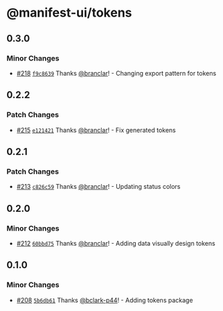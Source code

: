 # @manifest-ui/tokens

## 0.3.0

### Minor Changes

- [#218](https://github.com/project44/manifest-ui/pull/218)
  [`f9c8639`](https://github.com/project44/manifest-ui/commit/f9c8639fe3cc2f7d1d8ca505ad0903e8bc056085)
  Thanks [@branclar](https://github.com/branclar)! - Changing export pattern for tokens

## 0.2.2

### Patch Changes

- [#215](https://github.com/project44/manifest-ui/pull/215)
  [`e121421`](https://github.com/project44/manifest-ui/commit/e1214219c61095b3ab17a76c848b0fa2f7b3e813)
  Thanks [@branclar](https://github.com/branclar)! - Fix generated tokens

## 0.2.1

### Patch Changes

- [#213](https://github.com/project44/manifest-ui/pull/213)
  [`c826c59`](https://github.com/project44/manifest-ui/commit/c826c59aaa2cf1bc525fffbe9447fe4f5ea94f79)
  Thanks [@branclar](https://github.com/branclar)! - Updating status colors

## 0.2.0

### Minor Changes

- [#212](https://github.com/project44/manifest-ui/pull/212)
  [`60bbd75`](https://github.com/project44/manifest-ui/commit/60bbd752278642f269069c04d170dfc9f6de5c0c)
  Thanks [@branclar](https://github.com/branclar)! - Adding data visually design tokens

## 0.1.0

### Minor Changes

- [#208](https://github.com/project44/manifest-ui/pull/208)
  [`5b6db61`](https://github.com/project44/manifest-ui/commit/5b6db6147c95fc31ed37feefcbad3f88b26cb590)
  Thanks [@bclark-p44](https://github.com/bclark-p44)! - Adding tokens package
